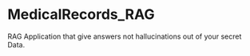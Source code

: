# MedicalRecords_RAG
RAG Application that give answers not hallucinations out of your secret Data. 
